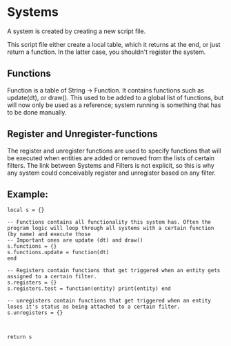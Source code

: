 # Systems
A system is created by creating a new script file.

This script file either create a local table, which it returns at the end, or just return a function. In the latter case, you shouldn't register the system.



## Functions
Function is a table of String -> Function. It contains functions such as update(dt), or draw(). This used to be added to a global list of functions, but will now only be used as a reference; system running is something that has to be done manually.

## Register and Unregister-functions
The register and unregister functions are used to specify functions that will be executed when entities are added or removed from the lists of certain filters. The link between Systems and Filters is not explicit, so this is why any system could conceivably register and unregister based on any filter.

## Example:
```
local s = {}

-- Functions contains all functionality this system has. Often the program logic will loop through all systems with a certain function (by name) and execute those
-- Important ones are update (dt) and draw()
s.functions = {}
s.functions.update = function(dt)
end

-- Registers contain functions that get triggered when an entity gets assigned to a certain filter.
s.registers = {}
s.registers.test = function(entity) print(entity) end

-- unregisters contain functions that get triggered when an entity loses it's status as being attached to a certain filter.
s.unregisters = {}



return s
```